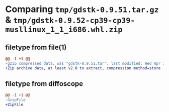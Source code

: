 # Comparing `tmp/gdstk-0.9.51.tar.gz` & `tmp/gdstk-0.9.52-cp39-cp39-musllinux_1_1_i686.whl.zip`

## filetype from file(1)

```diff
@@ -1 +1 @@
-gzip compressed data, was "gdstk-0.9.51.tar", last modified: Wed Apr 17 12:48:28 2024, max compression
+Zip archive data, at least v2.0 to extract, compression method=store
```

## filetype from diffoscope

```diff
@@ -1 +1 @@
-GzipFile
+ZipFile
```

